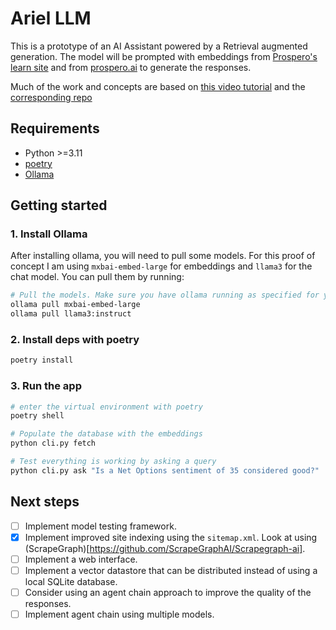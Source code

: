 # Ariel LLM

This is a prototype of an AI Assistant powered by a Retrieval augmented generation. The model will be prompted with embeddings from [Prospero's learn site](https://learn.prospero.ai) and from [prospero.ai](https://prospero.ai) to generate the responses.

Much of the work and concepts are based on [this video tutorial](https://www.youtube.com/watch?v=2TJxpyO3ei4) and the [corresponding repo](https://github.com/pixegami/rag-tutorial-v2)

##  Requirements
- Python >=3.11
- [poetry](https://python-poetry.org/docs/)
- [Ollama](https://ollama.com/)

## Getting started

### 1. Install Ollama
After installing ollama, you will need to pull some models. For this proof of concept I am using `mxbai-embed-large` for embeddings and `llama3` for the chat model. You can pull them by running:

```sh
# Pull the models. Make sure you have ollama running as specified for your platform
ollama pull mxbai-embed-large
ollama pull llama3:instruct

```

### 2. Install deps with poetry

```sh
poetry install
```

### 3. Run the app

```sh
# enter the virtual environment with poetry
poetry shell

# Populate the database with the embeddings
python cli.py fetch

# Test everything is working by asking a query
python cli.py ask "Is a Net Options sentiment of 35 considered good?"
```

## Next steps

- [ ] Implement model testing framework.
- [X] Implement improved site indexing using the `sitemap.xml`. Look at using (ScrapeGraph)[https://github.com/ScrapeGraphAI/Scrapegraph-ai].
- [ ] Implement a web interface.
- [ ] Implement a vector datastore that can be distributed instead of using a local SQLite database.
- [ ] Consider using an agent chain approach to improve the quality of the responses.
- [ ] Implement agent chain using multiple models.
